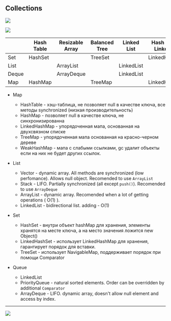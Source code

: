 ## Collections

![](/notes/images/collections.jpg)

![](/notes/images/collections-complex.png)

||Hash Table|Resizable Array|Balanced Tree|Linked List|Hash Table + Linked List|
|-    |-|-|-|-|-|
|Set  |HashSet| 	  	   |TreeSet| 	  	    |LinkedHashSet
|List | 	  	|ArrayList |	  	 |LinkedList| 	 
|Deque| 	  	|ArrayDeque| 	  	 |LinkedList| 	 
|Map  |HashMap| 	  	   |TreeMap| 	  	    |LinkedHashMap

- Map
  - HashTable - хэш-таблица, не позволяет null в качестве ключа, все методы synchronized (низкая производительность)
  - HashMap - позволяет null в качестве ключа, не синхронизированна
  - LinkedHashMap - упорядоченная мапа, основанная на двухсвязном списке
  - TreeMap - упорядоченная мапа основанная на красно-черном дереве
  - WeakHashMap - мапа с слабыми ссылками, gc удалит объекты если на них не будет других ссылок.

- List
  - Vector - dynamic array. All methods are synchronized (low perfomance). Allows null object. Recomended to use `ArrayList`
  - Stack - LIFO. Partially synchronized (all except `push()`). Recomended to use `ArrayDeque`
  - ArrayList - dynamic array. Recomended when a lot of getting operations ( O(1) ).
  - LinkedList - bidirectional list. adding - O(1)

- Set
  - HashSet - внутри объект hashMap для хранения, элементы хранятся на месте ключа, а на место значения ложится new Object()
  - LinkedHashSet - использует LinkedHashMap для хранения, гарантирует порядок для вставки.
  - TreeSet - использует NavigableMap, поддерживает порядок при помощи Comparator

- Queue
  - LinkedList
  - PriorityQueue - natural sorted elements. Order can be overridden by additional `Comparator`
  - ArrayDeque - LIFO. dynamic array, doesn't allow null element and access by index.  

---

![](/notes/images/collections-1.png)
